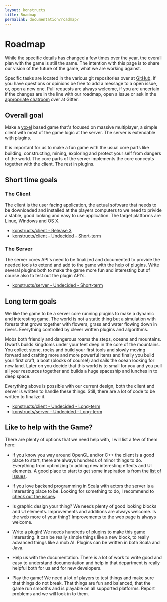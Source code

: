 ```yaml
---
layout: konstructs
title: Roadmap
permalink: documentation/roadmap/
---
```


# Roadmap

<div style="text-align: center">
  <span class="glyphicon glyphicon-road" style="font-size: 48pt; color: #999"></span>
</div>

While the specific details has changed a few times over the year, the overall plan with the game is still the same. The intention with this page is to share our vision of the future of the game, what we are working against.

Specific tasks are located in the various git repositories over at [GitHub](http://github.com/konstructs). If you have questions or opinions be free to add a message to a open issue, or, open a new one. Pull requests are always welcome, if you are uncertain if the changes are in the line with our roadmap, open a issue or ask in the [appropriate chatroom](https://gitter.im/orgs/konstructs/rooms) over at Gitter.

## Overall goal

<div style="text-align: center">
  <span class="glyphicon glyphicon-flag" style="font-size: 48pt; color: #999"></span>
</div>

Make a [voxel](https://en.wikipedia.org/wiki/Voxel) based game that's focused on massive multiplayer, a simple client with most of the game logic at the server. The server is extendable with plugins.

It is important for us to make a fun game with the usual core parts like building, constructing, mining, exploring and protect your self from dangers of the world. The core parts of the server implements the core concepts together with the client. The rest in plugins.

## Short time goals

### The Client

<div style="text-align: center">
  <span class="glyphicon glyphicon-camera" style="font-size: 48pt; color: #999"></span>
</div>

The client is the user facing application, the actual software that needs to be downloaded and installed at the players computers to we need to privide a stable, good looking and easy to use application. The target platforms are Linux, Windows and OS X.

- <span class="glyphicon glyphicon-link"></span> [konstructs/client - Release 3](https://github.com/konstructs/client/milestones/Release%203)
- <span class="glyphicon glyphicon-link"></span> [konstructs/client - Undecided - Short-term](https://github.com/konstructs/client/milestones/Undecided%20-%20Short-term)

### The Server

<div style="text-align: center">
  <span class="glyphicon glyphicon-hdd" style="font-size: 48pt; color: #999"></span>
</div>

The server cores API's need to be finalized and documented to provide the needed tools to extend and add to the game with the help of plugins. Write several plugins both to make the game more fun and interesting but of course also to test out the plugin API's.

- <span class="glyphicon glyphicon-link"></span> [konstructs/server - Undecided - Short-term](https://github.com/konstructs/server/milestones/Undecided%20-%20Short-term)

## Long term goals

<div style="text-align: center">
  <span class="glyphicon glyphicon-education" style="font-size: 48pt; color: #999"></span>
</div>

We like the game to be a server core running plugins to make a dynamic and interesting game. The world is not a static thing but a simulation with forests that grows together with flowers, grass and water flowing down in rivers. Everything controlled by clever written plugins and algorithms.

Mobs both friendly and dangerous roams the steps, oceans and mountains. Dwarfs builds kingdoms under your feet deep in the core of the mountains. You collect stone, rocks and build your first tools and slowly moving forward and crafting more and more powerful items and finally you build your first craft, a boat (blocks of course!) and sails the ocean looking for new land. Later on you decide that this world is to small for you and you pull all your resources together and builds a huge spaceship and lunches in to deep space.

Everything above is possible with our current design, both the client and server is written to handle these things. Still, there are a lot of code to be written to finalize it.

- <span class="glyphicon glyphicon-link"></span> [konstructs/client - Undecided - Long-term](https://github.com/konstructs/client/milestones/Undecided%20-%20Long-term)
- <span class="glyphicon glyphicon-link"></span> [konstructs/server - Undecided - Long-term](https://github.com/konstructs/server/milestones/Undecided%20-%20Long-term)

## Like to help with the Game?

<div style="text-align: center">
  <span class="glyphicon glyphicon-user" style="font-size: 48pt; color: #999"></span>
</div>

There are plenty of options that we need help with, I will list a few of them here:

* If you know you way around OpenGL and/or C++ the client is a good place to start, there are always hundreds of minor things to do. Everything from optimizing to adding new interesting effects and UI elements. A good place to start to get some inspiration is from the [list of issues](https://github.com/konstructs/client/issues).

* If you love backend programming in Scala with actors the server is a interesting place to be. Looking for something to do, I recommend to [check out the issues](https://github.com/konstructs/server/issues).

* Is graphic design your thing? We needs plenty of good looking blocks and UI elements. Improvements and additions are always welcome. Is the web more of your thing? Improvements to the web page is always welcome.

* Write a plugin! We needs hundreds of plugins to make this game interesting. It can be really simple things like a new block, to really advanced things like a mob AI. Plugins can be written in both Scala and Java.

* Help us with the documentation. There is a lot of work to write good and easy to understand documentation and help in that department is really helpful both for us and for new developers.

* Play the game! We need a lot of players to test things and make sure that things do not break. That things are fun and balanced, that the game run smooths and is playable on all supported platforms. Report problems and we will look in to them.
